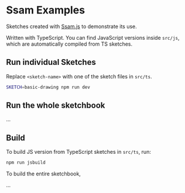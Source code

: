 # Ssam Examples

Sketches created with [Ssam.js](https://github.com/cdaein/ssam) to demonstrate its use.

Written with TypeScript. You can find JavaScript versions inside `src/js`, which are automatically compiled from TS sketches.

## Run individual Sketches

Replace `<sketch-name>` with one of the sketch files in `src/ts`.

```sh
SKETCH=basic-drawing npm run dev
```

## Run the whole sketchbook

...

## Build

To build JS version from TypeScript sketches in `src/ts`, run:

```sh
npm run jsbuild
```

To build the entire sketchbook,

...
